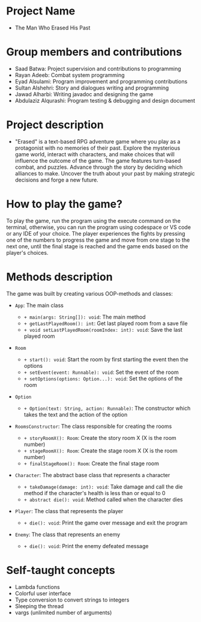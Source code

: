 # Project Name

- The Man Who Erased His Past

# Group members and contributions

- Saad Batwa: Project supervision and contributions to programming
- Rayan Adeeb: Combat system programming
- Eyad Alsulami: Program improvement and programming contributions
- Sultan Alshehri: Story and dialogues writing and programming
- Jawad Alharbi: Writing javadoc and designing the game
- Abdulaziz Alqurashi: Program testing & debugging and design document

# Project description

- "Erased" is a text-based RPG adventure game where you play as a protagonist with no memories of their past. Explore the mysterious game world, interact with characters, and make choices that will influence the outcome of the game. The game features turn-based combat, and puzzles. Advance through the story by deciding which alliances to make. Uncover the truth about your past by making strategic decisions and forge a new future.

# How to play the game?

To play the game, run the program using the execute command on the terminal, otherwise, you can run the program using codespace or VS code or any IDE of your choice.
The player experiences the fights by pressing one of the numbers to progress the game and move from one stage to the next one, until the final stage is reached and the game ends based on the player's choices.

# Methods description

The game was built by creating various OOP-methods and classes:

- `App`: The main class
    - `+ main(args: String[]): void`: The main method
    - `+ getLastPlayedRoom(): int`: Get last played room from a save file
    - `+ void setLastPlayedRoom(roomIndex: int): void`: Save the last played room

- `Room`
    - `+ start(): void`: Start the room by first starting the event then the options
    - `+ setEvent(event: Runnable): void`: Set the event of the room
    - `+ setOptions(options: Option...): void`: Set the options of the room

- `Option`
    - `+ Option(text: String, action: Runnable)`: The constructor which takes the text and the action of the option

- `RoomsConstructor`: The class responsible for creating the rooms
    - `+ storyRoomX(): Room`: Create the story room X (X is the room number)
    - `+ stageRoomX(): Room`: Create the stage room X (X is the room number)
    - `+ finalStageRoom(): Room`: Create the final stage room

- `Character`: The abstract base class that represents a character
    - `+ takeDamage(damage: int): void`: Take damage and call the die method if the character's health is less than or equal to 0
    - `+ abstract die(): void`: Method called when the character dies

- `Player`: The class that represents the player
    - `+ die(): void`: Print the game over message and exit the program

- `Enemy`: The class that represents an enemy
    - `+ die(): void`: Print the enemy defeated message

# Self-taught concepts
- Lambda functions
- Colorful user interface
- Type conversion to convert strings to integers
- Sleeping the thread
- vargs (unlimited number of arguments)
